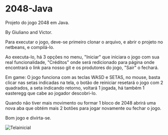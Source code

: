 # 2048-Java
Projeto do jogo 2048 em Java.

By Giuliano and Victor.

Para executar o jogo, deve-se primeiro clonar o arquivo, e abrir o projeto no netbeans, e compilá-lo.

Ao executa-lo, há 3 opções no menu, "Iniciar" que iniciara o jogo com sua real funcionalidade, "Créditos" onde será redicionado para  página onde encontrará o link para nosso git e os produtores do jogo, "Sair" o fechará.

Em game: O jogo funciona com as teclas WASD e SETAS, no mouse, basta clicar nas setas indicadas na tela, o botão de reiniciar resetará o jogo com 2 quadrados, a seta indicando retorno, voltará 1 jogada, há também 1 easteregg que cabe ao jogador descobri-lo. 

Quando não tiver mais movimento ou formar 1 bloco de 2048 abrirá uma nova aba que obtém mais 2 botões para jogar novamente ou fechar o jogo.

Bom jogo e divirta-se.

![Telainicial](https://user-images.githubusercontent.com/48132623/65742028-d3045880-e0c4-11e9-83fb-03c46b847c3c.png)
